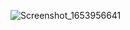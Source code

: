 



![Screenshot_1653956641](https://user-images.githubusercontent.com/61151141/171071790-28b41fa3-35b2-43d2-ae83-19d2fcba1df8.png)
